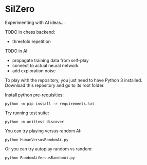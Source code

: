 # SilZero 

Experimenting with AI ideas...

TODO in chess backend: 
 - threefold repetition

TODO in AI:
 - propagate training data from self-play
 - connect to actual neural network
 - add exploration noise

To play with the repository, you just need to have Python 3 installed. Download this repository and go to its root folder. 

Install python pre-requisities:

`python -m pip install -r requirements.txt`
      
Try running test suite:

`python -m unittest discover`

You can try playing versus random AI:

`python HumanVersusRandomAi.py`

Or you can try autoplay random vs random:

`python RandomAiVersusRandomAi.py`